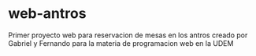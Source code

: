 # web-antros
Primer proyecto web para reservacion de mesas en los antros creado por Gabriel y Fernando para la materia de programacion web en la UDEM
